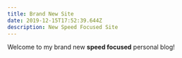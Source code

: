 ```yaml
---
title: Brand New Site
date: 2019-12-15T17:52:39.644Z
description: New Speed Focused Site
---
```

Welcome to my brand new **speed focused** personal blog!
